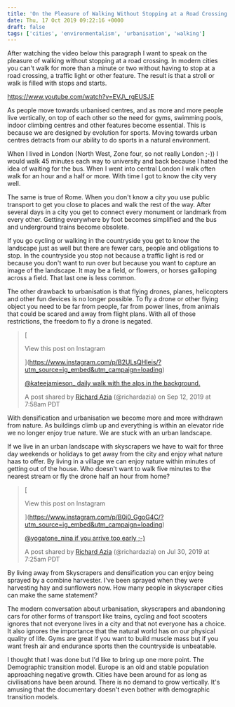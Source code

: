 ```yaml
---
title: 'On the Pleasure of Walking Without Stopping at a Road Crossing.'
date: Thu, 17 Oct 2019 09:22:16 +0000
draft: false
tags: ['cities', 'environmentalism', 'urbanisation', 'walking']
---
```


After watching the video below this paragraph I want to speak on the pleasure of walking without stopping at a road crossing. In modern cities you can't walk for more than a minute or two without having to stop at a road crossing, a traffic light or other feature. The result is that a stroll or walk is filled with stops and starts.

https://www.youtube.com/watch?v=EVJ\_rgEUSJE

As people move towards urbanised centres, and as more and more people live vertically, on top of each other so the need for gyms, swimming pools, indoor climbing centres and other features become essential. This is because we are designed by evolution for sports. Moving towards urban centres detracts from our ability to do sports in a natural environment.

When I lived in London (North West, Zone four, so not really London ;-)) I would walk 45 minutes each way to university and back because I hated the idea of waiting for the bus. When I went into central London I walk often walk for an hour and a half or more. With time I got to know the city very well.

The same is true of Rome. When you don't know a city you use public transport to get you close to places and walk the rest of the way. After several days in a city you get to connect every monument or landmark from every other. Getting everywhere by foot becomes simplified and the bus and underground trains become obsolete.

If you go cycling or walking in the countryside you get to know the landscape just as well but there are fewer cars, people and obligations to stop. In the countryside you stop not because a traffic light is red or because you don't want to run over but because you want to capture an image of the landscape. It may be a field, or flowers, or horses galloping across a field. That last one is less common.

The other drawback to urbanisation is that flying drones, planes, helicopters and other fun devices is no longer possible. To fly a drone or other flying object you need to be far from people, far from power lines, from animals that could be scared and away from flight plans. With all of those restrictions, the freedom to fly a drone is negated.

> [
> 
> View this post on Instagram
> 
> ](https://www.instagram.com/p/B2ULsQHIeis/?utm_source=ig_embed&utm_campaign=loading)
> 
> [@kateejamieson\_ daily walk with the alps in the background.](https://www.instagram.com/p/B2ULsQHIeis/?utm_source=ig_embed&utm_campaign=loading)
> 
> A post shared by [Richard Azia](https://www.instagram.com/richardazia/?utm_source=ig_embed&utm_campaign=loading) (@richardazia) on Sep 12, 2019 at 7:58am PDT

With densification and urbanisation we become more and more withdrawn from nature. As buildings climb up and everything is within an elevator ride we no longer enjoy true nature. We are stuck with an urban landscape.

If we live in an urban landscape with skyscrapers we have to wait for three day weekends or holidays to get away from the city and enjoy what nature haas to offer. By living in a village we can enjoy nature within minutes of getting out of the house. Who doesn't want to walk five minutes to the nearest stream or fly the drone half an hour from home?

> [
> 
> View this post on Instagram
> 
> ](https://www.instagram.com/p/B0i0_GgoG4C/?utm_source=ig_embed&utm_campaign=loading)
> 
> [@yogatone\_nina if you arrive too early ;-)](https://www.instagram.com/p/B0i0_GgoG4C/?utm_source=ig_embed&utm_campaign=loading)
> 
> A post shared by [Richard Azia](https://www.instagram.com/richardazia/?utm_source=ig_embed&utm_campaign=loading) (@richardazia) on Jul 30, 2019 at 7:25am PDT

By living away from Skyscrapers and densification you can enjoy being sprayed by a combine harvester. I've been sprayed when they were harvesting hay and sunflowers now. How many people in skyscraper cities can make the same statement?

The modern conversation about urbanisation, skyscrapers and abandoning cars for other forms of transport like trains, cycling and foot scooters ignores that not everyone lives in a city and that not everyone has a choice. It also ignores the importance that the natural world has on our physical quality of life. Gyms are great if you want to build muscle mass but if you want fresh air and endurance sports then the countryside is unbeatable.

I thought that I was done but I'd like to bring up one more point. The Demographic transition model. Europe is an old and stable population approaching negative growth. Cities have been around for as long as civilisations have been around. There is no demand to grow vertically. It's amusing that the documentary doesn't even bother with demographic transition models.